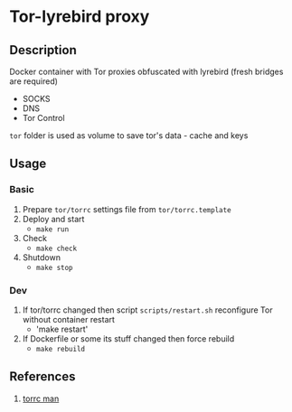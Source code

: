 # Tor-lyrebird proxy
## Description
Docker container with Tor proxies obfuscated with lyrebird (fresh bridges are required)
- SOCKS
- DNS
- Tor Control

`tor` folder is used as volume to save tor's data - cache and keys

## Usage
### Basic
1. Prepare `tor/torrc` settings file from `tor/torrc.template`
2. Deploy and start
    - `make run`
3. Check
    - `make check`
4. Shutdown
    - `make stop`
### Dev
1. If tor/torrc changed then script `scripts/restart.sh` reconfigure Tor without container restart
    - 'make restart'
2. If Dockerfile or some its stuff changed then force rebuild
    - `make rebuild`

## References
1. [torrc man](https://manpages.debian.org/jessie/tor/torrc.5)
